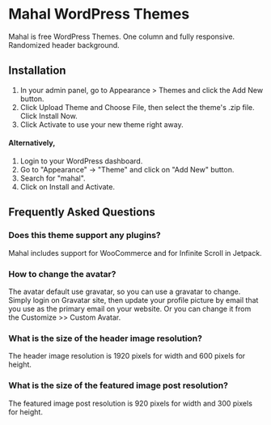 Mahal WordPress Themes
===

Mahal is free WordPress Themes. One column and fully responsive. Randomized header background.

Installation
---------------

1. In your admin panel, go to Appearance > Themes and click the Add New button.
2. Click Upload Theme and Choose File, then select the theme's .zip file. Click Install Now.
3. Click Activate to use your new theme right away.

#### Alternatively,

1. Login to your WordPress dashboard.
2. Go to "Appearance" -> "Theme" and click on "Add New" button.
3. Search for "mahal".
4. Click on Install and Activate.

Frequently Asked Questions
---------------

### Does this theme support any plugins?
Mahal includes support for WooCommerce and for Infinite Scroll in Jetpack.

###  How to change the avatar?
The avatar default use gravatar, so you can use a gravatar to change. Simply login on Gravatar site, then update your profile picture by email that you use as the primary email on your website. Or you can change it from the Customize >> Custom Avatar.

###  What is the size of the header image resolution?
The header image resolution is 1920 pixels for width and 600 pixels for height.

###  What is the size of the featured image post resolution?
The featured image post resolution is 920 pixels for width and 300 pixels for height.